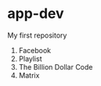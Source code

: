 # app-dev
My first repository
<ol>
  <li>Facebook</li>
  <li>Playlist</li>
  <li>The Billion Dollar Code</li>
  <li>Matrix</li>
</ol>
